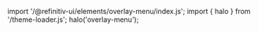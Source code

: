 <!--
type: template
name: overlay-menu
-->

import '/@refinitiv-ui/elements/overlay-menu/index.js';
import { halo } from '/theme-loader.js';
halo('overlay-menu');
